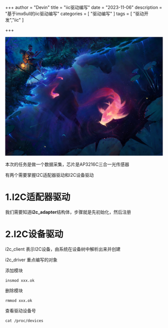 +++
author = "Devin"
title = "iic驱动编写"
date = "2023-11-06"
description = "基于imx6ull的iic驱动编写"
categories = [
    "驱动编写"
]
tags = [
    "驱动开发","iic"
]

+++

![](1.jpg)

本次的任务是做一个数据采集，芯片是AP3216C三合一光传感器

有两个需要掌握I2C适配器驱动和I2C设备驱动

# 1.I2C适配器驱动

我们需要知道**i2c_adapter**结构体，步骤就是先初始化，然后注册

# 2.I2C设备驱动

i2c_client 表示I2C设备，由系统在设备树中解析出来并创建

i2c_driver 重点编写的对象

添加模块

```
insmod xxx.ok
```

删除模块

```
rmmod xxx.ok
```

查看驱动设备号

```
cat /proc/devices
```

